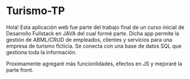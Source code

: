 # Turismo-TP
Hola! Esta aplicación web fue parte del trabajo final de un curso inicial de Desarrollo Fullstack en JAVA del cual formé parte.
Dicha app permite la gestión de ABML/CRUD de empleados, clientes y servicios para una empresa de turismo ficticia. Se conecta con una base de datos SQL que gestiona toda la información.

Proximamente agregaré más funcionlidades, efectos en JS y mejoraré la parte front.
